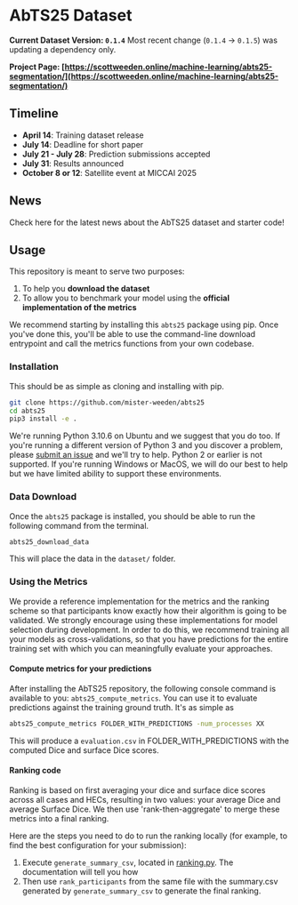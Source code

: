 # AbTS25 Dataset

**Current Dataset Version: `0.1.4`**
Most recent change (`0.1.4` -> `0.1.5`) was updating a dependency only.

**Project Page: [https://scottweeden.online/machine-learning/abts25-segmentation/](https://scottweeden.online/machine-learning/abts25-segmentation/)**

## Timeline
- **April 14**: Training dataset release
- **July 14**: Deadline for short paper
- **July 21 - July 28**: Prediction submissions accepted
- **July 31**: Results announced
- **October 8 or 12**: Satellite event at MICCAI 2025

## News
Check here for the latest news about the AbTS25 dataset and starter code!

## Usage
This repository is meant to serve two purposes:
1. To help you **download the dataset**
2. To allow you to benchmark your model using the **official implementation of the metrics**

We recommend starting by installing this `abts25` package using pip. Once you've done this, you'll be able to use the command-line download entrypoint and call the metrics functions from your own codebase.

### Installation
This should be as simple as cloning and installing with pip.
```bash
git clone https://github.com/mister-weeden/abts25
cd abts25
pip3 install -e .
```

We're running Python 3.10.6 on Ubuntu and we suggest that you do too. If you're running a different version of Python 3 and you discover a problem, please [submit an issue](https://github.com/mister-weeden/abts25/issues/new) and we'll try to help. Python 2 or earlier is not supported. If you're running Windows or MacOS, we will do our best to help but we have limited ability to support these environments.

### Data Download
Once the `abts25` package is installed, you should be able to run the following command from the terminal.
```bash
abts25_download_data
```
This will place the data in the `dataset/` folder.

### Using the Metrics
We provide a reference implementation for the metrics and the ranking scheme so that participants know exactly how their algorithm is going to be validated. We strongly encourage using these implementations for model selection during development. In order to do this, we recommend training all your models as cross-validations, so that you have predictions for the entire training set with which you can meaningfully evaluate your approaches.

#### Compute metrics for your predictions
After installing the AbTS25 repository, the following console command is available to you: `abts25_compute_metrics`. You can use it to evaluate predictions against the training ground truth. It's as simple as
```bash
abts25_compute_metrics FOLDER_WITH_PREDICTIONS -num_processes XX
```
This will produce a `evaluation.csv` in FOLDER_WITH_PREDICTIONS with the computed Dice and surface Dice scores.

#### Ranking code
Ranking is based on first averaging your dice and surface dice scores across all cases and HECs, resulting in two values: your average Dice and average Surface Dice. We then use 'rank-then-aggregate' to merge these metrics into a final ranking.

Here are the steps you need to do to run the ranking locally (for example, to find the best configuration for your submission):
1) Execute `generate_summary_csv`, located in [ranking.py](ranking.py). The documentation will tell you how
2) Then use `rank_participants` from the same file with the summary.csv generated by `generate_summary_csv` to generate the final ranking.